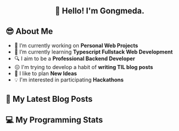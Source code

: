 <h2 align="center">👋 Hello! I'm Gongmeda.</h2>

## 😎 About Me
- 🔭 I’m currently working on **Personal Web Projects**
- 🌱 I’m currently learning **Typescript Fullstack Web Development**
- 🔍 I aim to be a **Professional Backend Developer**
- 😖 I'm trying to develop a habit of **writing TIL blog posts**
- 🌟 I like to plan **New Ideas**
- 💡 I'm interested in participating **Hackathons**

## 📗 My Latest Blog Posts

## 💻 My Programming Stats
<!--START_SECTION:waka-->
<!--END_SECTION:waka-->
